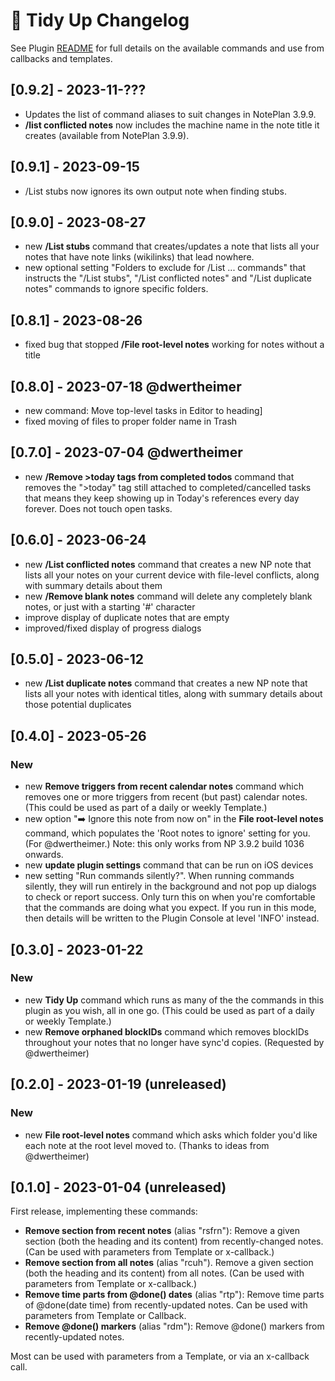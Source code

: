 # 🧹 Tidy Up Changelog
See Plugin [README](https://github.com/NotePlan/plugins/blob/main/np.Tidy/README.md) for full details on the available commands and use from callbacks and templates.

## [0.9.2] - 2023-11-???
- Updates the list of command aliases to suit changes in NotePlan 3.9.9.
- **/list conflicted notes** now includes the machine name in the note title it creates (available from NotePlan 3.9.9).

## [0.9.1] - 2023-09-15
- /List stubs now ignores its own output note when finding stubs.

## [0.9.0] - 2023-08-27
- new **/List stubs** command that creates/updates a note that lists all your notes that have note links (wikilinks) that lead nowhere.
- new optional setting "Folders to exclude for /List ... commands" that instructs the "/List stubs", "/List conflicted notes" and "/List duplicate notes" commands to ignore specific folders.

## [0.8.1] - 2023-08-26
- fixed bug that stopped **/File root-level notes** working for notes without a title

## [0.8.0] - 2023-07-18 @dwertheimer
- new command: Move top-level tasks in Editor to heading]
- fixed moving of files to proper folder name in Trash

## [0.7.0] - 2023-07-04 @dwertheimer
- new **/Remove >today tags from completed todos** command that removes the ">today" tag still attached to completed/cancelled tasks that means they keep showing up in Today's references every day forever. Does not touch open tasks.

## [0.6.0] - 2023-06-24
- new **/List conflicted notes** command that creates a new NP note that lists all your notes on your current device with file-level conflicts, along with summary details about them
- new **/Remove blank notes** command will delete any completely blank notes, or just with a starting '#' character
- improve display of duplicate notes that are empty
- improved/fixed display of progress dialogs

## [0.5.0] - 2023-06-12
- new **/List duplicate notes** command that creates a new NP note that lists all your notes with identical titles, along with summary details about those potential duplicates

## [0.4.0] - 2023-05-26
### New
- new **Remove triggers from recent calendar notes** command which removes one or more triggers from recent (but past) calendar notes. (This could be used as part of a daily or weekly Template.)
- new option "➡️ Ignore this note from now on" in the **File root-level notes** command, which populates the 'Root notes to ignore' setting for you. (For @dwertheimer.) Note: this only works from NP 3.9.2 build 1036 onwards.
- new **update plugin settings** command that can be run on iOS devices
- new setting "Run commands silently?". When running commands silently, they will run entirely in the background and not pop up dialogs to check or report success. Only turn this on when you're comfortable that the commands are doing what you expect. If you run in this mode, then details will be written to the Plugin Console at level 'INFO' instead.

## [0.3.0] - 2023-01-22
### New
- new **Tidy Up** command which runs as many of the the commands in this plugin as you wish, all in one go. (This could be used as part of a daily or weekly Template.)
- new **Remove orphaned blockIDs** command which removes blockIDs throughout your notes that no longer have sync'd copies. (Requested by @dwertheimer)

## [0.2.0] - 2023-01-19 (unreleased)
### New
- new **File root-level notes** command which asks which folder you'd like each note at the root level moved to. (Thanks to ideas from @dwertheimer)

## [0.1.0] - 2023-01-04 (unreleased)
First release, implementing these commands:
- **Remove section from recent notes** (alias "rsfrn"): Remove a given section (both the heading and its content) from recently-changed notes. (Can be used with parameters from Template or x-callback.)
- **Remove section from all notes** (alias "rcuh"). Remove a given section (both the heading and its content) from all notes. (Can be used with parameters from Template or x-callback.)
- **Remove time parts from @done() dates** (alias "rtp"): Remove time parts of @done(date time) from recently-updated notes. Can be used with parameters from Template or Callback.
- **Remove @done() markers** (alias "rdm"): Remove @done() markers from recently-updated notes.

Most can be used with parameters from a Template, or via an x-callback call.
